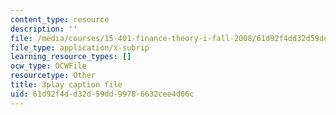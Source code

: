 ```yaml
---
content_type: resource
description: ''
file: /media/courses/15-401-finance-theory-i-fall-2008/61d92f4dd32d59dd99786632cee4d06c_AtT59jxU9es.vtt
file_type: application/x-subrip
learning_resource_types: []
ocw_type: OCWFile
resourcetype: Other
title: 3play caption file
uid: 61d92f4d-d32d-59dd-9978-6632cee4d06c
---
```

